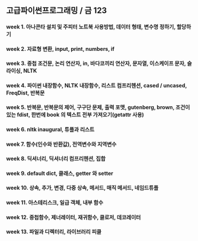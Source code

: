 ## 고급파이썬프로그래밍 / 금 123 

#### week 1. 아나콘타 설치 및 주피터 노트북 사용방법, 데이터 형태, 변수명 정하기, 할당하기
#### week 2. 자료형 변환, input, print, numbers, if 
#### week 3. 중첩 조건문, 논리 연산자, in, 바다코끼리 연산자, 문자열, 이스케이프 문자, 슬라이싱, NLTK
#### week 4. 파이썬 내장함수, NLTK 내장함수, 리스트 컴프리헨션, cased / uncased, FreqDist, 반복문 
#### week 5. 반복문, 반복문의 제어, 구구단 문제, 출력 포맷, gutenberg, brown, 조건이 있는 fdist, 한번에 book 의 텍스트 전부 가져오기(getattr 사용)
#### week 6. nltk inaugural, 튜플과 리스트
#### week 7. 함수(인수와 반환값), 전역변수와 지역변수
#### week 8. 딕셔너리, 딕셔너리 컴프리헨션, 집합
#### week 9. default dict, 클래스, getter 와 setter
#### week 10. 상속, 추가, 변경, 다중 상속, 메서드, 매직 메서드, 네임드튜플
#### week 11. 아스테리스크, 일급 객체, 내부 함수
#### week 12. 중첩함수, 제너레이터, 재귀함수, 클로저, 데코레이터
#### week 13. 파일과 디렉터리, 라이브러리 피클

